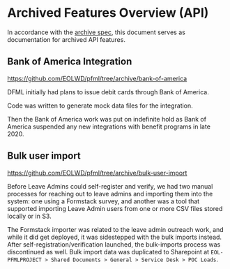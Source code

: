 # Archived Features Overview (API)

In accordance with the [archive spec](https://lwd.atlassian.net/wiki/spaces/API/pages/1488847498/Tech+Spec+Process+for+Archiving+Code), this document serves as documentation for archived API features.

## Bank of America Integration

https://github.com/EOLWD/pfml/tree/archive/bank-of-america

DFML initially had plans to issue debit cards through Bank of America.

Code was written to generate mock data files for the integration.

Then the Bank of America work was put on indefinite hold as Bank of America
suspended any new integrations with benefit programs in late 2020.

## Bulk user import

https://github.com/EOLWD/pfml/tree/archive/bulk-user-import

Before Leave Admins could self-register and verify, we had two manual processes for reaching out to leave admins and importing them into the system: one using a Formstack survey, and another was a tool that supported importing Leave Admin users from one or more CSV files stored locally or in S3.

The Formstack importer was related to the leave admin outreach work, and while it did get deployed, it was sidestepped with the bulk imports instead. After self-registration/verification launched, the bulk-imports process was discontinued as well. Bulk import data was duplicated to Sharepoint at `EOL-PFMLPROJECT > Shared Documents > General > Service Desk > POC Loads`.
